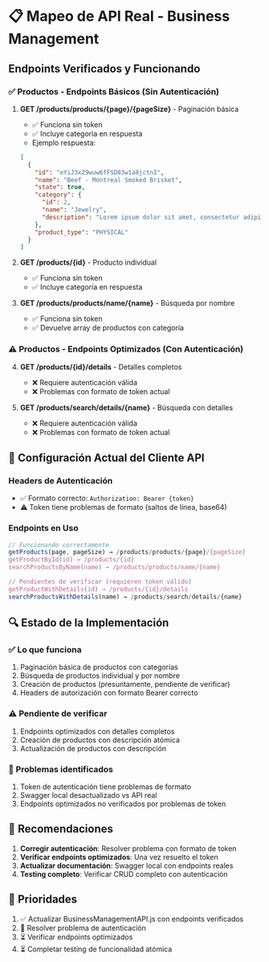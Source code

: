 # 📋 Mapeo de API Real - Business Management

## Endpoints Verificados y Funcionando

### ✅ Productos - Endpoints Básicos (Sin Autenticación)

1. **GET /products/products/{page}/{pageSize}** - Paginación básica
   - ✅ Funciona sin token
   - ✅ Incluye categoría en respuesta
   - Ejemplo respuesta:
   ```json
   [
     {
       "id": "eYiJ3xZ9wuw6fFSD83w1a8jctnI",
       "name": "Beef - Montreal Smoked Brisket",
       "state": true,
       "category": {
         "id": 2,
         "name": "Jewelry",
         "description": "Lorem ipsum dolor sit amet, consectetur adipiscing elit."
       },
       "product_type": "PHYSICAL"
     }
   ]
   ```

2. **GET /products/{id}** - Producto individual
   - ✅ Funciona sin token
   - ✅ Incluye categoría en respuesta

3. **GET /products/products/name/{name}** - Búsqueda por nombre
   - ✅ Funciona sin token
   - ✅ Devuelve array de productos con categoría

### ⚠️ Productos - Endpoints Optimizados (Con Autenticación)

4. **GET /products/{id}/details** - Detalles completos
   - ❌ Requiere autenticación válida
   - ❌ Problemas con formato de token actual

5. **GET /products/search/details/{name}** - Búsqueda con detalles
   - ❌ Requiere autenticación válida
   - ❌ Problemas con formato de token actual

## 🔧 Configuración Actual del Cliente API

### Headers de Autenticación
- ✅ Formato correcto: `Authorization: Bearer {token}`
- ⚠️ Token tiene problemas de formato (saltos de línea, base64)

### Endpoints en Uso
```javascript
// Funcionando correctamente
getProducts(page, pageSize) → /products/products/{page}/{pageSize}
getProductById(id) → /products/{id}
searchProductsByName(name) → /products/products/name/{name}

// Pendientes de verificar (requieren token válido)
getProductWithDetails(id) → /products/{id}/details
searchProductsWithDetails(name) → /products/search/details/{name}
```

## 🔍 Estado de la Implementación

### ✅ Lo que funciona
1. Paginación básica de productos con categorías
2. Búsqueda de productos individual y por nombre
3. Creación de productos (presuntamente, pendiente de verificar)
4. Headers de autorización con formato Bearer correcto

### ⚠️ Pendiente de verificar
1. Endpoints optimizados con detalles completos
2. Creación de productos con descripción atómica
3. Actualización de productos con descripción

### 🔴 Problemas identificados
1. Token de autenticación tiene problemas de formato
2. Swagger local desactualizado vs API real
3. Endpoints optimizados no verificados por problemas de token

## 📝 Recomendaciones

1. **Corregir autenticación**: Resolver problema con formato de token
2. **Verificar endpoints optimizados**: Una vez resuelto el token
3. **Actualizar documentación**: Swagger local con endpoints reales
4. **Testing completo**: Verificar CRUD completo con autenticación

## 🎯 Prioridades

1. ✅ Actualizar BusinessManagementAPI.js con endpoints verificados
2. 🔄 Resolver problema de autenticación
3. ⏳ Verificar endpoints optimizados
4. ⏳ Completar testing de funcionalidad atómica
